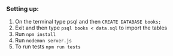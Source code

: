 ### Setting up:
1. On the terminal type psql and then `CREATE DATABASE books;`
2. Exit and then type `psql books < data.sql` to import the tables
4. Run `npm install` 
5. Run `nodemon server.js`
6. To run tests `npm run tests`

